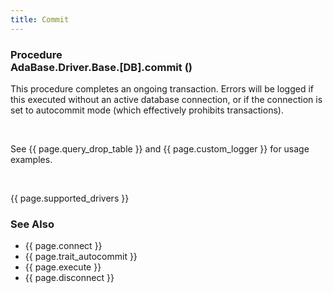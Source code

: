 ```yaml
---
title: Commit
---
```


<div class="leftside">
<h3>Procedure<br/>
AdaBase.Driver.Base.[DB].commit ()</h3>
<p>This procedure completes an ongoing transaction.  Errors will be logged
if this executed without an active database connection, or if the connection
is set to autocommit mode (which effectively prohibits transactions).</p>
<br/>
<p class="caption">See {{ page.query_drop_table }} and {{ page.custom_logger }}
for usage examples.</p>
<br/>
<p>{{ page.supported_drivers }}</p>
</div>
<div class="sidenav">
  <h3>See Also</h3>
  <ul>
    <li>{{ page.connect }}</li>
    <li>{{ page.trait_autocommit }}</li>
    <li>{{ page.execute }}</li>
    <li>{{ page.disconnect }}</li>
  </ul>
</div>
